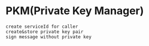 # PKM(Private Key Manager)
```
create serviceId for caller
create&store private key pair
sign message without private key
```

